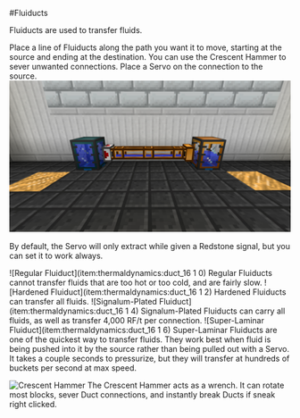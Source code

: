 #Fluiducts

Fluiducts are used to transfer fluids.

Place a line of Fluiducts along the path you want it to move, starting at the source and ending at the destination. You can use the Crescent Hammer to sever unwanted connections. Place a Servo on the connection to the source.
![](fluiduct.png)

By default, the Servo will only extract while given a Redstone signal, but you can set it to work always.

![Regular Fluiduct](item:thermaldynamics:duct_16 1 0)
Regular Fluiducts cannot transfer fluids that are too hot or too cold, and are fairly slow.
![Hardened Fluiduct](item:thermaldynamics:duct_16 1 2)
Hardened Fluiducts can transfer all fluids.
![Signalum-Plated Fluiduct](item:thermaldynamics:duct_16 1 4)
Signalum-Plated Fluiducts can carry all fluids, as well as transfer 4,000 RF/t per connection.
![Super-Laminar Fluiduct](item:thermaldynamics:duct_16 1 6)
Super-Laminar Fluiducts are one of the quickest way to transfer fluids. They work best when fluid is being pushed into it by the source rather than being pulled out with a Servo.
It takes a couple seconds to pressurize, but they will transfer at hundreds of buckets per second at max speed.

![Crescent Hammer](item:thermalfoundation:wrench)
The Crescent Hammer acts as a wrench. It can rotate most blocks, sever Duct connections, and instantly break Ducts if sneak right clicked.
